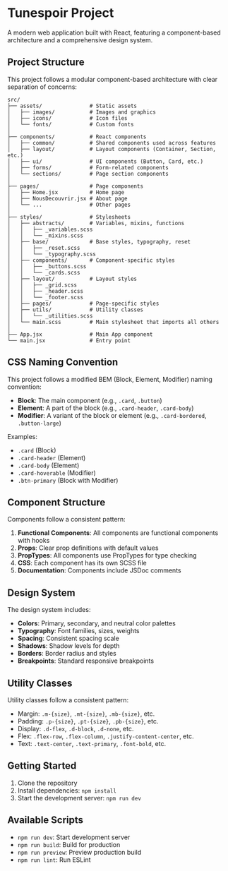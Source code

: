 # Tunespoir Project

A modern web application built with React, featuring a component-based architecture and a comprehensive design system.

## Project Structure

This project follows a modular component-based architecture with clear separation of concerns:

```
src/
├── assets/               # Static assets
│   ├── images/           # Images and graphics
│   ├── icons/            # Icon files 
│   └── fonts/            # Custom fonts
│
├── components/           # React components
│   ├── common/           # Shared components used across features
│   ├── layout/           # Layout components (Container, Section, etc.)
│   ├── ui/               # UI components (Button, Card, etc.)
│   ├── forms/            # Form-related components
│   └── sections/         # Page section components
│
├── pages/                # Page components
│   ├── Home.jsx          # Home page
│   ├── NousDecouvrir.jsx # About page
│   └── ...               # Other pages
│
├── styles/               # Stylesheets
│   ├── abstracts/        # Variables, mixins, functions
│   │   ├── _variables.scss
│   │   └── _mixins.scss
│   ├── base/             # Base styles, typography, reset
│   │   ├── _reset.scss
│   │   └── _typography.scss
│   ├── components/       # Component-specific styles
│   │   ├── _buttons.scss
│   │   └── _cards.scss
│   ├── layout/           # Layout styles
│   │   ├── _grid.scss
│   │   ├── _header.scss
│   │   └── _footer.scss
│   ├── pages/            # Page-specific styles
│   ├── utils/            # Utility classes
│   │   └── _utilities.scss
│   └── main.scss         # Main stylesheet that imports all others
│
├── App.jsx               # Main App component
└── main.jsx              # Entry point
```

## CSS Naming Convention

This project follows a modified BEM (Block, Element, Modifier) naming convention:

- **Block**: The main component (e.g., `.card`, `.button`)
- **Element**: A part of the block (e.g., `.card-header`, `.card-body`)
- **Modifier**: A variant of the block or element (e.g., `.card-bordered`, `.button-large`)

Examples:
- `.card` (Block)
- `.card-header` (Element)
- `.card-body` (Element)
- `.card-hoverable` (Modifier)
- `.btn-primary` (Block with Modifier)

## Component Structure

Components follow a consistent pattern:

1. **Functional Components**: All components are functional components with hooks
2. **Props**: Clear prop definitions with default values
3. **PropTypes**: All components use PropTypes for type checking
4. **CSS**: Each component has its own SCSS file
5. **Documentation**: Components include JSDoc comments

## Design System

The design system includes:

- **Colors**: Primary, secondary, and neutral color palettes
- **Typography**: Font families, sizes, weights
- **Spacing**: Consistent spacing scale
- **Shadows**: Shadow levels for depth
- **Borders**: Border radius and styles
- **Breakpoints**: Standard responsive breakpoints

## Utility Classes

Utility classes follow a consistent pattern:

- Margin: `.m-{size}`, `.mt-{size}`, `.mb-{size}`, etc.
- Padding: `.p-{size}`, `.pt-{size}`, `.pb-{size}`, etc.
- Display: `.d-flex`, `.d-block`, `.d-none`, etc.
- Flex: `.flex-row`, `.flex-column`, `.justify-content-center`, etc.
- Text: `.text-center`, `.text-primary`, `.font-bold`, etc.

## Getting Started

1. Clone the repository
2. Install dependencies: `npm install`
3. Start the development server: `npm run dev`

## Available Scripts

- `npm run dev`: Start development server
- `npm run build`: Build for production
- `npm run preview`: Preview production build
- `npm run lint`: Run ESLint